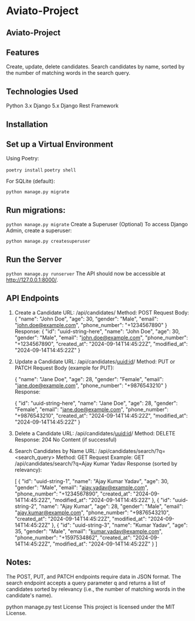 # Aviato-Project

## Aviato-Project

## Features

Create, update, delete candidates.
Search candidates by name, sorted by the number of matching words in the search query.

## Technologies Used

Python 3.x
Django 5.x
Django Rest Framework

## Installation

## Set up a Virtual Environment

Using Poetry:

`poetry install`
`poetry shell`

For SQLite (default):

`python manage.py migrate`

## Run migrations:

`python manage.py migrate`
Create a Superuser (Optional)
To access Django Admin, create a superuser:

`python manage.py createsuperuser`

## Run the Server

`python manage.py runserver`
The API should now be accessible at http://127.0.0.1:8000/.

## API Endpoints

1. Create a Candidate
   URL: /api/candidates/
   Method: POST
   Request Body:
   {
   "name": "John Doe",
   "age": 30,
   "gender": "Male",
   "email": "john.doe@example.com",
   "phone_number": "+1234567890"
   }
   Response:
   {
   "id": "uuid-string-here",
   "name": "John Doe",
   "age": 30,
   "gender": "Male",
   "email": "john.doe@example.com",
   "phone_number": "+1234567890",
   "created_at": "2024-09-14T14:45:22Z",
   "modified_at": "2024-09-14T14:45:22Z"
   }
2. Update a Candidate
   URL: /api/candidates/<uuid:id>/
   Method: PUT or PATCH
   Request Body (example for PUT):

   {
   "name": "Jane Doe",
   "age": 28,
   "gender": "Female",
   "email": "jane.doe@example.com",
   "phone_number": "+9876543210"
   }
   Response:

   {
   "id": "uuid-string-here",
   "name": "Jane Doe",
   "age": 28,
   "gender": "Female",
   "email": "jane.doe@example.com",
   "phone_number": "+9876543210",
   "created_at": "2024-09-14T14:45:22Z",
   "modified_at": "2024-09-14T14:45:22Z"
   }

3. Delete a Candidate
   URL: /api/candidates/<uuid:id>/
   Method: DELETE
   Response: 204 No Content (if successful)
4. Search Candidates by Name
   URL: /api/candidates/search/?q=<search_query>
   Method: GET
   Request Example:
   GET /api/candidates/search/?q=Ajay Kumar Yadav
   Response (sorted by relevancy):

   [
   {
   "id": "uuid-string-1",
   "name": "Ajay Kumar Yadav",
   "age": 30,
   "gender": "Male",
   "email": "ajay.yadav@example.com",
   "phone_number": "+1234567890",
   "created_at": "2024-09-14T14:45:22Z",
   "modified_at": "2024-09-14T14:45:22Z"
   },
   {
   "id": "uuid-string-2",
   "name": "Ajay Kumar",
   "age": 28,
   "gender": "Male",
   "email": "ajay.kumar@example.com",
   "phone_number": "+9876543210",
   "created_at": "2024-09-14T14:45:22Z",
   "modified_at": "2024-09-14T14:45:22Z"
   },
   {
   "id": "uuid-string-3",
   "name": "Kumar Yadav",
   "age": 35,
   "gender": "Male",
   "email": "kumar.yadav@example.com",
   "phone_number": "+1597534862",
   "created_at": "2024-09-14T14:45:22Z",
   "modified_at": "2024-09-14T14:45:22Z"
   }
   ]

## Notes:

The POST, PUT, and PATCH endpoints require data in JSON format.
The search endpoint accepts a query parameter q and returns a list of candidates sorted by relevancy (i.e., the number of matching words in the candidate's name).

python manage.py test
License
This project is licensed under the MIT License.
